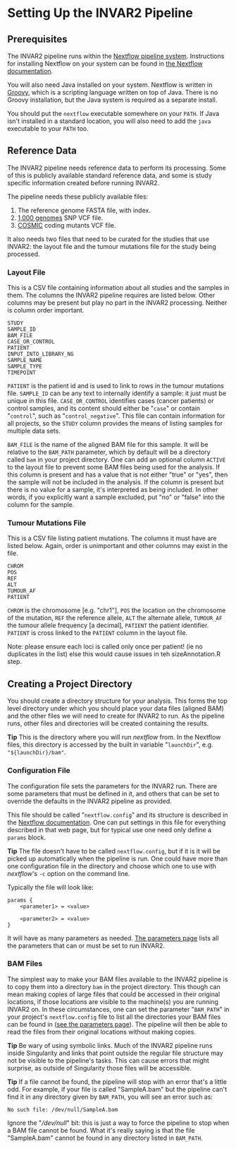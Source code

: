 # Setting Up the INVAR2 Pipeline

## Prerequisites

The INVAR2 pipeline runs within the [Nextflow pipeline system](https://www.nextflow.io/).
Instructions for installing Nextflow on your system can be found in
[the Nextflow documentation](https://www.nextflow.io/docs/latest/getstarted.html).

You will also need Java installed on your system. Nextflow is written in
[Groovy](http://groovy-lang.org/), which is a scripting language written on top of Java.
There is no Groovy installation, but the Java system is required as a separate install.

You should put the `nextflow` executable somewhere on your `PATH`. If Java isn't installed
in a standard location, you will also need to add the `java` executable to your `PATH` too.

## Reference Data

The INVAR2 pipeline needs reference data to perform its processing. Some of this is publicly
available standard reference data, and some is study specific information created before
running INVAR2.

The pipeline needs these publicly available files:

1. The reference genome FASTA file, with index.
3. [1,000 genomes](https://www.internationalgenome.org/) SNP VCF file.
4. [COSMIC](https://cancer.sanger.ac.uk/cosmic/) coding mutants VCF file.

It also needs two files that need to be curated for the studies that use INVAR2: the layout
file and the tumour mutations file for the study being processed.

### Layout File

This is a CSV file containing information about all studies and the samples in them. The
columns the INVAR2 pipeline requires are listed below. Other columns may be present but
play no part in the INVAR2 processing. Neither is column order important.

    STUDY
    SAMPLE_ID
    BAM_FILE
    CASE_OR_CONTROL
    PATIENT
    INPUT_INTO_LIBRARY_NG
    SAMPLE_NAME
    SAMPLE_TYPE
    TIMEPOINT

`PATIENT` is the patient id and is used to link to rows in the tumour mutations file.
`SAMPLE_ID` can be any text to internally identify a sample: it just must be unique
in this file.
`CASE_OR_CONTROL` identifies cases (cancer patients) or control samples, and its content
should either be "`case`" or contain "`control`", such as "`control_negative`". This
file can contain information for all projects, so the `STUDY` column provides the means of
listing samples for multiple data sets.

`BAM_FILE` is the name of the aligned BAM file for this sample. It will be relative
to the `BAM_PATH` parameter, which by default will be a directory called `bam` in your
project directory. One can add an optional column `ACTIVE` to the layout file to prevent
some BAM files being used for the analysis. If this column is present and has a value that
is not either "true" or "yes", then the sample will not be included in the analysis. If the
column is present but there is no value for a sample, it's interpreted as being included.
In other words, if you explicitly want a sample excluded, put "no" or "false" into the column
for the sample.

### Tumour Mutations File

This is a CSV file listing patient mutations. The columns it must have are listed below.
Again, order is unimportant and other columns may exist in the file.

    CHROM
    POS
    REF
    ALT
    TUMOUR_AF
    PATIENT

`CHROM` is the chromosome [e.g. "chr1"], `POS` the location on the chromosome of the
mutation, `REF` the reference allele, `ALT` the alternate allele, `TUMOUR_AF` the
tumour allele frequency [a decimal], `PATIENT` the patient identifier. `PATIENT` is
cross linked to the `PATIENT` column in the layout file.

Note: please ensure each loci is called only once per patient! (ie no duplicates in the list) else this would cause issues in teh sizeAnnotation.R step.

## Creating a Project Directory

You should create a directory structure for your analysis. This forms the top level
directory under which you should place your data files (aligned BAM) and the other files
we will need to create for INVAR2 to run. As the pipeline runs, other files and directories
will be created containing the results.

__Tip__ This is the directory where you will run _nextflow_ from. In the Nextflow files, this
directory is accessed by the built in variable "`launchDir`", e.g. `"${launchDir}/bam"`.

### Configuration File

The configuration file sets the parameters for the INVAR2 run. There are some parameters
that must be defined in it, and others that can be set to override the defaults in the
INVAR2 pipeline as provided.

This file should be called "`nextflow.config`" and its structure is described in the
[Nextflow documentation](https://www.nextflow.io/docs/latest/config.html). One can put
settings in this file for everything described in that web page, but for typical use one
need only define a `params` block.

__Tip__ The file doesn't have to be called `nextflow.config`, but if it is it will be
picked up automatically when the pipeline is run. One could have more than one configuration
file in the directory and choose which one to use with _nextflow_'s `-c` option on the
command line.

Typically the file will look like:

```
params {
    <parameter1> = <value>
    
    <parameter2> = <value>
}
```

It will have as many parameters as needed. [The parameters page](Parameters.md) lists
all the parameters that can or must be set to run INVAR2.

### BAM Files

The simplest way to make your BAM files available to the INVAR2 pipeline is to
copy them into a directory `bam` in the project directory. This though can mean
making copies of large files that could be accessed in their original locations,
if those locations are visible to the machine(s) you are running INVAR2 on.
In these circumstances, one can set the
parameter "`BAM_PATH`" in your project's `nextflow.config` file
to list all the directories your BAM files can be found in ([see the parameters page](Parameters.md)).
The pipeline will then be able to read the files from their original locations without
making copies.

__Tip__ Be wary of using symbolic links. Much of the INVAR2 pipeline runs inside Singularity and
links that point outside the regular file structure may not be visible to the pipeline's
tasks. This can cause errors that might surprise, as outside of Singularity those files
will be accessible.

__Tip__ If a file cannot be found, the pipeline will stop with an error that's a
little odd. For example, if your file is called "SampleA.bam" but the pipeline
can't find it in any directory given by `BAM_PATH`, you will see an error such as:

    No such file: /dev/null/SampleA.bam

Ignore the "_/dev/null_" bit: this is just a way to force the pipeline to stop
when a BAM file cannot be found. What it's really saying is that the file "SampleA.bam"
cannot be found in any directory listed in `BAM_PATH`.
